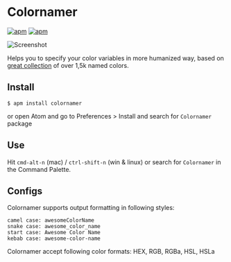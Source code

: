 # Colornamer
[![apm](https://img.shields.io/apm/v/colornamer.svg)]()
[![apm](https://img.shields.io/apm/dm/colornamer.svg)](https://atom.io/packages/colornamer)

![Screenshot](https://dl.dropboxusercontent.com/u/52996591/colornamer-capture.gif)

Helps you to specify your color variables in more humanized way, based on [great collection](http://chir.ag/projects/ntc/) of over 1,5k named colors.

## Install
```
$ apm install colornamer
```
or open Atom and go to Preferences > Install and search for `Colornamer` package

## Use
Hit `cmd-alt-n` (mac) / `ctrl-shift-n` (win & linux) or search for `Colornamer` in the Command Palette.

## Configs
Colornamer supports output formatting in following styles:
```
camel case: awesomeColorName
snake case: awesome_color_name
start case: Awesome Color Name
kebab case: awesome-color-name
```

Colornamer accept following color formats: HEX, RGB, RGBa, HSL, HSLa
